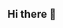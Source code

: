 ## Hi there 👋

<!--
**uhmt/uhmt** is a ✨ _special_ ✨ repository because its `README.md` (this file) appears on your GitHub profile.

Here are some ideas to get you started:

👋 Hi, I’m Diego Garcia
👀 I’m interested in Software Development
🌱 I’m currently learning a little about eveything
📫 How to contact: xdieg0v123@gmail.com
